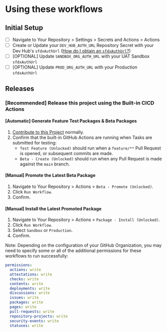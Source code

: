 # Using these workflows

## Initial Setup
- [ ] Navigate to Your Repository > Settings > Secrets and Actions > Actions
- [ ] Create or Update your `DEV_HUB_AUTH_URL` Repository Secret with your Dev Hub's `sfdxAuthUrl` ([How do I obtain an `sfdxAuthUrl`?](https://github.com/Nimba-Solutions/.github/wiki/Obtain-an-SFDX-Auth-URL))
- [ ] [OPTIONAL] Update `SANDBOX_ORG_AUTH_URL` with your UAT Sandbox `sfdxAuthUrl`
- [ ] [OPTIONAL] Update `PROD_ORG_AUTH_URL` with your Production `sfdxAuthUrl`

## Releases

### [Recommended] Release this project using the Built-in CICD Actions

#### [Automatic] Generate Feature Test Packages & Beta Packages
1. [Contribute to this Project](https://github.com/Nimba-Solutions/NYS-Foundations/blob/main/README.md#development) normally.
2. Confirm that the built-in GitHub Actions are running when Tasks are submitted for testing:
   -  `Test Feature (Unlocked)` should run when a `feature/**` Pull Request is opened, or subsequent commits are made.
   -  `Beta - Create (Unlocked)` should run when any Pull Request is made against the `main` branch.

#### [Manual] Promote the Latest Beta Package
1. Navigate to Your Repository > Actions > `Beta - Promote (Unlocked)`.
2. Click `Run Workflow`.
3. Confirm.

#### [Manual] Install the Latest Promoted Package
1. Navigate to Your Repository > Actions > `Package - Install (Unlocked)`.
2. Click `Run Workflow`.
3. Select `Sandbox` or `Production`.
4. Confirm.

Note: Depending on the configuration of your GitHub Organization, you may need to specify some or all of the additional permissions for these workflows to run successfully:

```yml
permissions:
  actions: write
  attestations: write
  checks: write
  contents: write
  deployments: write
  discussions: write
  issues: write
  packages: write
  pages: write
  pull-requests: write
  repository-projects: write
  security-events: write
  statuses: write
```
